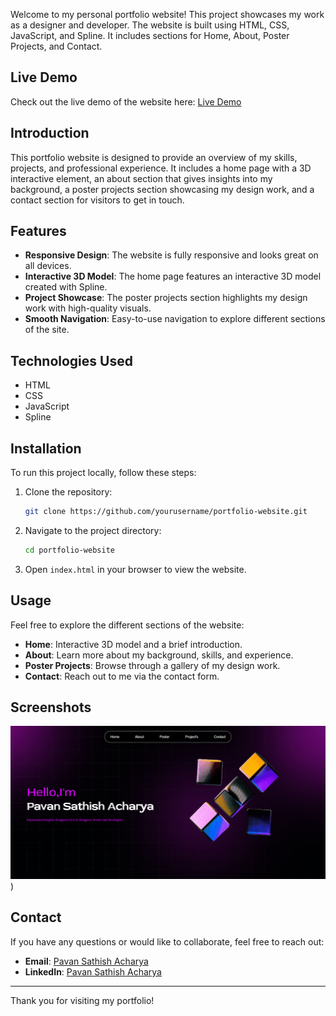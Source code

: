 
Welcome to my personal portfolio website! This project showcases my work as a designer and developer. The website is built using HTML, CSS, JavaScript, and Spline. It includes sections for Home, About, Poster Projects, and Contact.

## Live Demo

Check out the live demo of the website here: [Live Demo](https://your-portfolio-link.com)

## Introduction

This portfolio website is designed to provide an overview of my skills, projects, and professional experience. It includes a home page with a 3D interactive element, an about section that gives insights into my background, a poster projects section showcasing my design work, and a contact section for visitors to get in touch.

## Features

- **Responsive Design**: The website is fully responsive and looks great on all devices.
- **Interactive 3D Model**: The home page features an interactive 3D model created with Spline.
- **Project Showcase**: The poster projects section highlights my design work with high-quality visuals.
- **Smooth Navigation**: Easy-to-use navigation to explore different sections of the site.

## Technologies Used

- HTML
- CSS
- JavaScript
- Spline

## Installation

To run this project locally, follow these steps:

1. Clone the repository:
    ```bash
    git clone https://github.com/yourusername/portfolio-website.git
    ```

2. Navigate to the project directory:
    ```bash
    cd portfolio-website
    ```

3. Open `index.html` in your browser to view the website.

## Usage

Feel free to explore the different sections of the website:

- **Home**: Interactive 3D model and a brief introduction.
- **About**: Learn more about my background, skills, and experience.
- **Poster Projects**: Browse through a gallery of my design work.
- **Contact**: Reach out to me via the contact form.

## Screenshots

![Home Page](https://github.com/PavanSacharya/Portfolio-/blob/main/assets/Screenshot%202024-08-17%20220832.png))

## Contact

If you have any questions or would like to collaborate, feel free to reach out:

- **Email**: [Pavan Sathish Acharya](mailto:pavasathisacharya@gmail.com)
- **LinkedIn**: [Pavan Sathish Acharya](https://www.linkedin.com/in/yourlinkedin/)

---

Thank you for visiting my portfolio!
